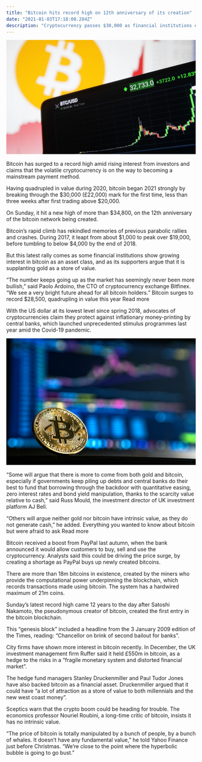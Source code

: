 ```yaml
---
title: "Bitcoin hits record high on 12th anniversary of its creation"
date: "2021-01-03T17:18:00.284Z"
description: "Cryptocurrency passes $30,000 as financial institutions express growing interest"
---
```


![The price of bitcoin is rising as more investors see the cryptocurrency as a store of value. ](./4408.webp)

Bitcoin has surged to a record high amid rising interest from investors and claims that the volatile cryptocurrency is on the way to becoming a mainstream payment method.

Having quadrupled in value during 2020, bitcoin began 2021 strongly by breaking through the $30,000 (£22,000) mark for the first time, less than three weeks after first trading above $20,000.

On Sunday, it hit a new high of more than $34,800, on the 12th anniversary of the bitcoin network being created.

Bitcoin’s rapid climb has rekindled memories of previous parabolic rallies and crashes. During 2017, it leapt from about $1,000 to peak over $19,000, before tumbling to below $4,000 by the end of 2018.

But this latest rally comes as some financial institutions show growing interest in bitcoin as an asset class, and as its supporters argue that it is supplanting gold as a store of value.

“The number keeps going up as the market has seemingly never been more bullish,” said Paolo Ardoino, the CTO of cryptocurrency exchange Bitfinex. “We see a very bright future ahead for all bitcoin holders.”
Bitcoin surges to record $28,500, quadrupling in value this year
Read more

With the US dollar at its lowest level since spring 2018, advocates of cryptocurrencies claim they protect against inflationary money-printing by central banks, which launched unprecedented stimulus programmes last year amid the Covid-19 pandemic.

![The price of bitcoin is rising](./andre-francois-mckenzie-unsplash.jpg)

“Some will argue that there is more to come from both gold and bitcoin, especially if governments keep piling up debts and central banks do their best to fund that borrowing through the backdoor with quantitative easing, zero interest rates and bond yield manipulation, thanks to the scarcity value relative to cash,” said Russ Mould, the investment director of UK investment platform AJ Bell.

“Others will argue neither gold nor bitcoin have intrinsic value, as they do not generate cash,” he added.
Everything you wanted to know about bitcoin but were afraid to ask
Read more

Bitcoin received a boost from PayPal last autumn, when the bank announced it would allow customers to buy, sell and use the cryptocurrency. Analysts said this could be driving the price surge, by creating a shortage as PayPal buys up newly created bitcoins.

There are more than 18m bitcoins in existence, created by the miners who provide the computational power underpinning the blockchain, which records transactions made using bitcoin. The system has a hardwired maximum of 21m coins.

Sunday’s latest record high came 12 years to the day after Satoshi Nakamoto, the pseudonymous creator of bitcoin, created the first entry in the bitcoin blockchain.

This “genesis block” included a headline from the 3 January 2009 edition of the Times, reading: “Chancellor on brink of second bailout for banks”.

City firms have shown more interest in bitcoin recently. In December, the UK investment management firm Ruffer said it held £550m in bitcoin, as a hedge to the risks in a “fragile monetary system and distorted financial market”.

The hedge fund managers Stanley Druckenmiller and Paul Tudor Jones have also backed bitcoin as a financial asset. Druckenmiller argued that it could have “a lot of attraction as a store of value to both millennials and the new west coast money”.

Sceptics warn that the crypto boom could be heading for trouble. The economics professor Nouriel Roubini, a long-time critic of bitcoin, insists it has no intrinsic value.

“The price of bitcoin is totally manipulated by a bunch of people, by a bunch of whales. It doesn’t have any fundamental value,” he told Yahoo Finance just before Christmas. “We’re close to the point where the hyperbolic bubble is going to go bust.”
